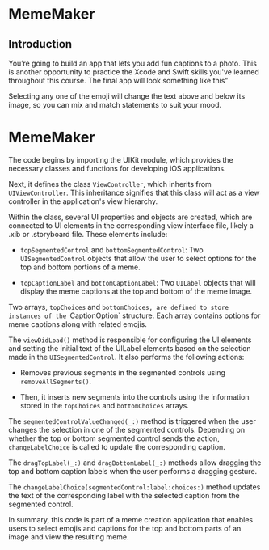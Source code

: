# MemeMaker
## Introduction
You’re going to build an app that lets you add fun captions to a photo. This is another opportunity to practice the Xcode and Swift skills you've learned throughout this course. The final app will look something like this”

Selecting any one of the emoji will change the text above and below its image, so you can mix and match statements to suit your mood.

# MemeMaker 



The code begins by importing the UIKit module, which provides the necessary classes and functions for developing iOS applications.

Next, it defines the class `ViewController`, which inherits from `UIViewController`. This inheritance signifies that this class will act as a view controller in the application's view hierarchy.

Within the class, several UI properties and objects are created, which are connected to UI elements in the corresponding view interface file, likely a .xib or .storyboard file. These elements include:

- `topSegmentedControl` and `bottomSegmentedControl`: Two `UISegmentedControl` objects that allow the user to select options for the top and bottom portions of a meme.

- `topCaptionLabel` and `bottomCaptionLabel`: Two `UILabel` objects that will display the meme captions at the top and bottom of the meme image.

Two arrays, `topChoices` and `bottomChoices, are defined to store instances of the `CaptionOption` structure. Each array contains options for meme captions along with related emojis.

The `viewDidLoad()` method is responsible for configuring the UI elements and setting the initial text of the UILabel elements based on the selection made in the `UISegmentedControl`. It also performs the following actions:

- Removes previous segments in the segmented controls using `removeAllSegments()`.

- Then, it inserts new segments into the controls using the information stored in the `topChoices` and `bottomChoices` arrays.

The `segmentedControlValueChanged(_:)` method is triggered when the user changes the selection in one of the segmented controls. Depending on whether the top or bottom segmented control sends the action, `changeLabelChoice` is called to update the corresponding caption.

The `dragTopLabel(_:)` and `dragBottomLabel(_:)` methods allow dragging the top and bottom caption labels when the user performs a dragging gesture.

The `changeLabelChoice(segmentedControl:label:choices:)` method updates the text of the corresponding label with the selected caption from the segmented control.

In summary, this code is part of a meme creation application that enables users to select emojis and captions for the top and bottom parts of an image and view the resulting meme.


